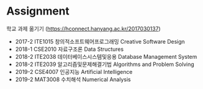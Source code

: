 # Assignment
학교 과제 옮기기 (https://hconnect.hanyang.ac.kr/2017030137)



* 2017-2  ITE1015  창의적소프트웨어프로그래밍  Creative Software Design
* 2018-1  CSE2010  자료구조론  Data Structures
* 2018-2  ITE2038  데이터베이스시스템및응용  Database Management System
* 2018-2  ITE2039  알고리즘및문제해결기법  Algorithms and Problem Solving
* 2019-2  CSE4007  인공지능  Artificial Intelligence
* 2019-2  MAT3008  수치해석  Numerical Analysis

